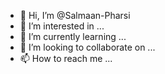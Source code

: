 - 👋 Hi, I’m @Salmaan-Pharsi
- 👀 I’m interested in ...
- 🌱 I’m currently learning ...
- 💞️ I’m looking to collaborate on ...
- 📫 How to reach me ...

<!---
Salmaan-Pharsi/Salmaan-Pharsi is a ✨ special ✨ repository because its `README.md` (this file) appears on your GitHub profile.
You can click the Preview link to take a look at your changes.
--->
